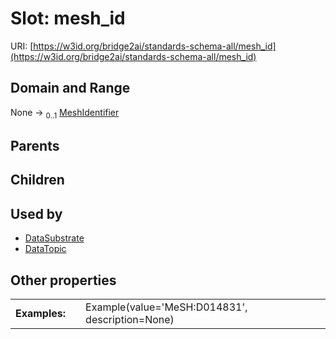 
# Slot: mesh_id




URI: [https://w3id.org/bridge2ai/standards-schema-all/mesh_id](https://w3id.org/bridge2ai/standards-schema-all/mesh_id)


## Domain and Range

None &#8594;  <sub>0..1</sub> [MeshIdentifier](types/MeshIdentifier.md)

## Parents


## Children


## Used by

 * [DataSubstrate](DataSubstrate.md)
 * [DataTopic](DataTopic.md)

## Other properties

|  |  |  |
| --- | --- | --- |
| **Examples:** | | Example(value='MeSH:D014831', description=None) |

